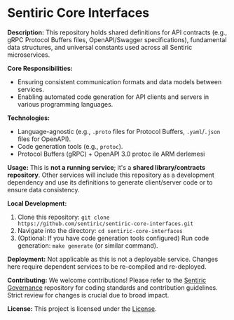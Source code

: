 # Sentiric Core Interfaces

**Description:** This repository holds shared definitions for API contracts (e.g., gRPC Protocol Buffers files, OpenAPI/Swagger specifications), fundamental data structures, and universal constants used across all Sentiric microservices.

**Core Responsibilities:**
*   Ensuring consistent communication formats and data models between services.
*   Enabling automated code generation for API clients and servers in various programming languages.

**Technologies:**
*   Language-agnostic (e.g., `.proto` files for Protocol Buffers, `.yaml`/`.json` files for OpenAPI).
*   Code generation tools (e.g., `protoc`).
* Protocol Buffers (gRPC) + OpenAPI 3.0	protoc ile ARM derlemesi

**Usage:**
This is **not a running service**; it's a **shared library/contracts repository**. Other services will include this repository as a development dependency and use its definitions to generate client/server code or to ensure data consistency.

**Local Development:**
1.  Clone this repository: `git clone https://github.com/sentiric/sentiric-core-interfaces.git`
2.  Navigate into the directory: `cd sentiric-core-interfaces`
3.  (Optional: If you have code generation tools configured) Run code generation: `make generate` (or similar command).

**Deployment:**
Not applicable as this is not a deployable service. Changes here require dependent services to be re-compiled and re-deployed.

**Contributing:**
We welcome contributions! Please refer to the [Sentiric Governance](https://github.com/sentiric/sentiric-governance) repository for coding standards and contribution guidelines. Strict review for changes is crucial due to broad impact.

**License:**
This project is licensed under the [License](LICENSE).
